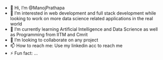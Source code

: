 - 👋 Hi, I’m @ManojPrathapa
- 👀 I’m interested in web development and full stack development while looking to work on more data science related applications in the real world
- 🌱 I’m currently learning Artificial Intelligence and Data Scrience as well as Programming from IITM and Cmrit
- 💞️ I’m looking to collaborate on any project
- 📫 How to reach me: Use my linkedin acc to reach me
- ⚡ Fun fact: ...

<!---
ManojPrathapa/ManojPrathapa is a ✨ special ✨ repository because its `README.md` (this file) appears on your GitHub profile.
You can click the Preview link to take a look at your changes.
--->
